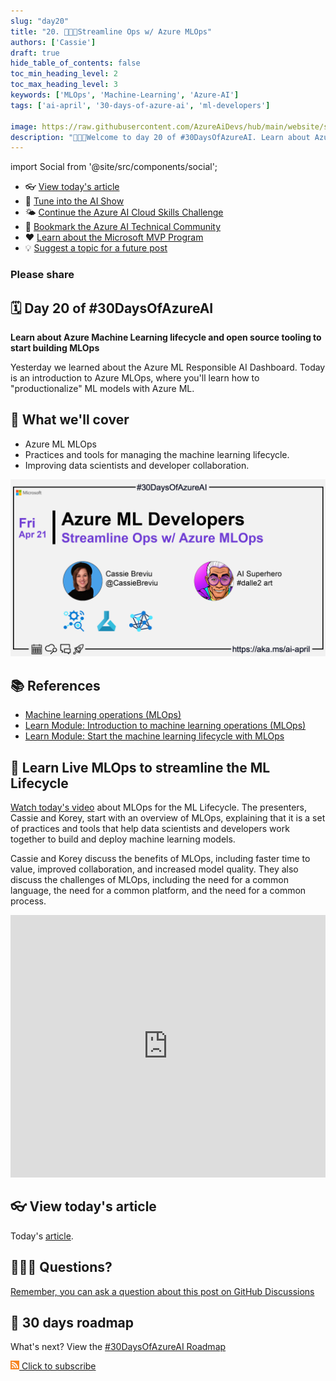 ```yaml
---
slug: "day20"
title: "20. 🧑🏽‍🔬Streamline Ops w/ Azure MLOps"
authors: ['Cassie']
draft: true
hide_table_of_contents: false
toc_min_heading_level: 2
toc_max_heading_level: 3
keywords: ['MLOps', 'Machine-Learning', 'Azure-AI']
tags: ['ai-april', '30-days-of-azure-ai', 'ml-developers']

image: https://raw.githubusercontent.com/AzureAiDevs/hub/main/website/static/img/2023-aia/banner-day20.png
description: "🧑🏽‍🔬Welcome to day 20 of #30DaysOfAzureAI. Learn about Azure Machine Learning lifecycle and open source tooling to start building MLOps https://azureaidevs.github.io/hub/2023-aia/day20"
---
```


import Social from '@site/src/components/social';

<head>

  <meta property="og:url" content="https://azureaidevs.github.io/hub/2023-aia/day20" />
  <meta property="og:title" content="Streamline Ops w/ Azure MLOps" />
  <meta property="og:description" content="🧑🏽‍🔬Welcome to day 20 of #30DaysOfAzureAI. Learn about Azure Machine Learning lifecycle and open source tooling to start building MLOps" />
  <meta property="og:image" content="https://raw.githubusercontent.com/AzureAiDevs/hub/main/website/static/img/2023-aia/banner-day20.png" />
  <meta property="og:type" content="article" />
  <meta property="og:site_name" content="Azure AI Developer" />

  <link rel="canonical" href="https://learn.microsoft.com/events/ignite-2022/cll99-learn-live-start-machine-learning-lifecycle-with-mlops?WT.mc_id=aiml-89446-dglover"  />

</head>

- 👓 [View today's article](https://learn.microsoft.com/events/ignite-2022/cll99-learn-live-start-machine-learning-lifecycle-with-mlops?WT.mc_id=aiml-89446-dglover)
- 🍿 [Tune into the AI Show](https://aka.ms/ai-april-ai-show)
- 🌤️ [Continue the Azure AI Cloud Skills Challenge](https://aka.ms/30-days-of-azure-ai-challenge)
- 🏫 [Bookmark the Azure AI Technical Community](https://aka.ms/ai-april-tech-community)
- ❤️ [Learn about the Microsoft MVP Program](https://aka.ms/ai-april-mvp-program)
- 💡 [Suggest a topic for a future post](https://github.com/AzureAiDevs/hub/discussions/categories/call-for-content)

### Please share

<Social
    page_url="https://azureaidevs.github.io/hub/2023-aia/day20"
    image_url="https://raw.githubusercontent.com/AzureAiDevs/hub/main/website/static/img/2023-aia/banner-day20.png"
    title="Streamline Ops w/ Azure MLOps"
    description= "🧑🏽‍🔬Day 20 of #30DaysOfAzureAI. Unleash your #MachineLearning potential! Join Cassie and Korey in today's #LearnLive and discover #Azure MLOps. Streamline your ML lifecycle with open source tooling, and take your models to the next level!"
    hashtags="AI,AzureMLOps"
    hashtag="#30DaysOfAzureAi"
/>

## 🗓️ Day 20 of #30DaysOfAzureAI

<!-- README
The following description is also used for the tweet. So it should be action oriented and grab attention 
If you update the description, please update the description: in the frontmatter as well.
-->

**Learn about Azure Machine Learning lifecycle and open source tooling to start building MLOps**

<!-- README
The following is the intro to the post. It should be a short teaser for the post.
-->

Yesterday we learned about the Azure ML Responsible AI Dashboard. Today is an introduction to Azure MLOps, where you'll learn how to "productionalize" ML models with Azure ML.

## 🎯 What we'll cover

<!-- README
The following list is the main points of the post. There should be 3-4 main points.
 -->


- Azure ML MLOps
- Practices and tools for managing the machine learning lifecycle.
- Improving data scientists and developer collaboration.

<!-- 
- Main point 1
- Main point 2
- Main point 3 
- Main point 4
-->

[![Image banner for day 20](./../../static/img/2023-aia/banner-day20.png)](https://learn.microsoft.com/events/ignite-2022/cll99-learn-live-start-machine-learning-lifecycle-with-mlops?WT.mc_id=aiml-89446-dglover)


<!-- README
Add or update a list relevant references here. These could be links to other blog posts, Microsoft Learn Module, videos, or other resources.
-->



## 📚 References

- [Machine learning operations (MLOps)](https://azure.microsoft.com/products/machine-learning/mlops/#features?WT.mc_id=aiml-89446-dglover)
- [Learn Module: Introduction to machine learning operations (MLOps)](https://learn.microsoft.com/training/paths/introduction-machine-learn-operations?WT.mc_id=aiml-89446-dglover)
- [Learn Module: Start the machine learning lifecycle with MLOps](https://learn.microsoft.com/training/modules/start-ml-lifecycle-mlops?WT.mc_id=aiml-89446-dglover)


<!-- README
The following is the body of the post. It should be an overview of the post that you are referencing.
See the Learn More section, if you supplied a canonical link, then will be displayed here.
-->


## 🚌 Learn Live MLOps to streamline the ML Lifecycle

[Watch today's video](https://learn.microsoft.com/events/ignite-2022/cll99-learn-live-start-machine-learning-lifecycle-with-mlops?WT.mc_id=aiml-89446-dglover) about MLOps for the ML Lifecycle. The presenters, Cassie and Korey, start with an overview of MLOps, explaining that it is a set of practices and tools that help data scientists and developers work together to build and deploy machine learning models.

Cassie and Korey discuss the benefits of MLOps, including faster time to value, improved collaboration, and increased model quality. They also discuss the challenges of MLOps, including the need for a common language, the need for a common platform, and the need for a common process.

<iframe width="100%" height="420" src="https://www.youtube.com/embed/MYP3Bmsncq4" title="YouTube video player" frameborder="0" allow="accelerometer; autoplay; clipboard-write; encrypted-media; gyroscope; picture-in-picture; web-share" allowfullscreen></iframe>

## 👓 View today's article

Today's [article](https://learn.microsoft.com/events/ignite-2022/cll99-learn-live-start-machine-learning-lifecycle-with-mlops?WT.mc_id=aiml-89446-dglover).


## 🙋🏾‍♂️ Questions?

[Remember, you can ask a question about this post on GitHub Discussions](https://github.com/AzureAiDevs/hub/discussions/categories/azure-ml-developers)

## 📍 30 days roadmap

What's next? View the [#30DaysOfAzureAI Roadmap](/hub/roadmap/30days)

[![The image is the RSS feed available icon](./../../static/img/2023-aia/rss.png) Click to subscribe](https://azureaidevs.github.io/hub/2023-aia/rss.xml)